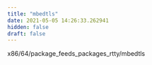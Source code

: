 ```yaml
---
title: "mbedtls"
date: 2021-05-05 14:26:33.262941
hidden: false
draft: false
---
```


x86/64/package_feeds_packages_rtty/mbedtls

